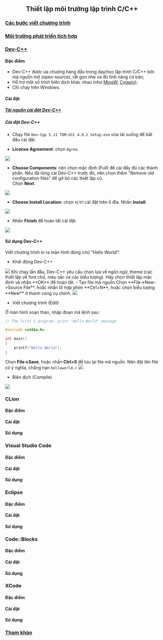 <h2 align="center"> 
Thiết lập môi trường lập trình C/C++
</h2>

### [Các bước viết chương trình](#programmingsteps)
### [Môi trường phát triển tích hợp](#ides)

### [Dev-C++](https://www.bloodshed.net/)
#### Đặc điểm
- Dev-C++ được ưa chuộng hàng đầu trong dạy/học lập trình C/C++ bởi: mã nguồn mở (open-source), rất gọn nhẹ và đủ tính năng cơ bản;
- Hỗ trợ một số trình biên dịch khác nhau (như [MingW](https://www.mingw-w64.org/), [Cygwin](http://cygwin.com/));
- Chỉ chạy trên Windows.
#### Cài đặt
##### [Tải nguồn cài đặt Dev-C++](https://sourceforge.net/projects/orwelldevcpp/files/latest/download)
##### Cài đặt Dev-C++
- Chạy file `Dev-Cpp 5.11 TDM-GCC 4.9.2 Setup.exe` vừa tải xuống để bắt đầu cài đặt.

- **License Agreement**: chọn `Agree`.
<img src="figs/devcpp-install-01.PNG">

- **Choose Components**: nên chọn mặc định (Full) để cài đầy đủ các thành phần. Nếu đã từng cài Dev-C++ trước đó, nên chọn thêm "Remove old configuration files" để gỡ bỏ các thiết lập cũ.<br>
Chọn **Next**.
<img src="figs/devcpp-install-02.PNG">

- **Choose Install Location**: chọn vị trí cài đặt trên ổ đĩa. 
Nhấn **Install**.
<img src="figs/devcpp-install-03.PNG">

- Nhấn **Finish** để hoàn tất cài đặt.
<img src="figs/devcpp-install-04.PNG">

#### Sử dụng Dev-C++
Viết chương trình in ra màn hình dòng chữ "Hello World!".
- Khởi động Dev-C++
<img src="figs/devcpp-install-05.PNG">
Khi chạy lần đầu, Dev-C++ yêu cầu chọn lựa về ngôn ngữ, theme (các thiết lập về font chữ, màu sắc và các biểu tượng). Hãy chọn thiết lập mặc định và nhấn **OK** để hoàn tất.
- Tạo file mã nguồn 
Chọn **File->New->Source File**, hoặc nhấn tổ hợp phím **Ctrl+N**, hoặc chọn biểu tượng **New** ở thanh công cụ chính.
<img src="figs/devcpp-install-06.PNG">

- Viết chương trình (Edit)

Ở màn hình soạn thảo, nhập đoạn mã lệnh sau:
```c
// The first C program: print "Hello World" message

#include <stdio.h>

int main()
{
	printf("Hello World");
}
```
Chọn **File->Save**, hoặc nhấn **Ctrl+S** để lưu lại file mã nguồn. Nên đặt tên file có ý nghĩa, chẳng hạn `helloworld.c`
<img src="figs/devcpp-install-08.PNG">

- Biên dịch (Compile)
<img src="figs/devcpp-install-07.PNG">


### CLion
#### Đặc điểm
#### Cài đặt
#### Sử dụng

### Visual Studio Code
#### Đặc điểm
#### Cài đặt
#### Sử dụng

### Eclipse
#### Đặc điểm
#### Cài đặt
#### Sử dụng

### Code::Blocks
#### Đặc điểm
#### Cài đặt
#### Sử dụng

### XCode
#### Đặc điểm
#### Cài đặt
#### Sử dụng


### [Tham khảo](References.md)

